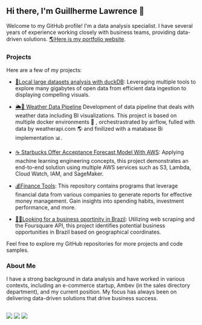 ## Hi there, I'm Guillherme Lawrence 👋

Welcome to my GitHub profile! I'm a data analysis specialist. I have several years of experience working closely with business teams, providing data-driven solutions. [🌎Here is my portfolio website](http://guilhermethedataguy.com/).

### Projects

Here are a few of my projects:
- [🐥Local large datasets analysis with duckDB](https://github.com/GuilherLRO/brasilian_companies_analysis_with_duckdb): Leveraging multiple tools to explore many gigabytes of open data from efficient data ingestion to displaying compelling visuals.

- [🌦️🔄 Weather Data Pipeline](https://github.com/GuilherLRO/weather-data-pipeline) Development of data pipeline that deals with weather data including BI visualizations. This project is based on multiple docker environments 🐳 , orchestrastrated by airflow, fulled with data by weatherapi.com 🌎 and finilized with a matabase Bi implementation 📊.
  
- [☕ Starbucks Offer Acceptance Forecast Model With AWS](https://github.com/GuilherLRO/Starbucks-Offer-Acceptance-Forecast-Model-With-AWS): Applying machine learning engineering concepts, this project demonstrates an end-to-end solution using multiple AWS services such as S3, Lambda, Cloud Watch, IAM, and SageMaker.

- [💰Finance Tools](https://github.com/GuilherLRO/finance-tools): This repository contains programs that leverage financial data from various companies to generate reports for effective money management. Gain insights into spending habits, investment performance, and more.

- [🔎💸Looking for a business oportinity in Brazil](https://github.com/GuilherLRO/IBM-Data-Science-Professional-Certificate_Capstone): Utilizing web scraping and the Foursquare API, this project identifies potential business opportunities in Brazil based on geographical coordinates.

Feel free to explore my GitHub repositories for more projects and code samples.

### About Me

I have a strong background in data analysis and have worked in various contexts, including an e-commerce startup, Ambev (in the sales directory department), and my current position. My focus has always been on delivering data-driven solutions that drive business success.

##
 
<div> 
  <a href = "https://www.linkedin.com/in/guilhermelro/"><img src="https://img.shields.io/badge/LinkedIn-0077B5?style=for-the-badge&logo=linkedin&logoColor=white" target="_blank"></a>
  <a href = "mailto:guilhermelro2@gmail.com"><img src="https://img.shields.io/badge/Gmail-D14836?style=for-the-badge&logo=gmail&logoColor=white" target="_blank"></a>
  <a href = "https://medium.com/@guilherme-lawrence/"><img src="https://img.shields.io/badge/Medium-12100E?style=for-the-badge&logo=medium&logoColor=white"target="_blank"></a>
                                                                        
</div>


<!---
- 📫 How to reach me ...


GuilherLRO/GuilherLRO is a ✨ special ✨ repository because its `README.md` (this file) appears on your GitHub profile.
You can click the Preview link to take a look at your changes. , for now, my main objective is to learn
--->
